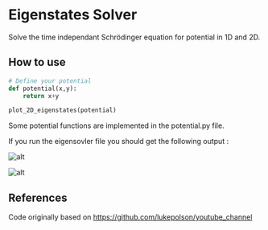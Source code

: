 # Eigenstates Solver

Solve the time independant Schrödinger equation for potential in 1D and 2D.

## How to use 
```python
# Define your potential
def potential(x,y):
    return x+y

plot_2D_eigenstates(potential)
```

Some potential functions are implemented in the potential.py file.

If you run the eigensovler file you should get the following output : 

![alt](./.img/gaussian_2d.png) 

![alt](./.img/infinite_well_2d.png) 

## References

Code originally based on <https://github.com/lukepolson/youtube_channel>